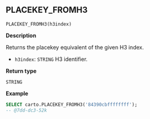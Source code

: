 ## PLACEKEY_FROMH3

```sql:signature
PLACEKEY_FROMH3(h3index)
```

**Description**

Returns the placekey equivalent of the given H3 index.

* `h3index`: `STRING` H3 identifier.

**Return type**

`STRING`

**Example**

```sql
SELECT carto.PLACEKEY_FROMH3('84390cbffffffff');
-- @7dd-dc3-52k
```
